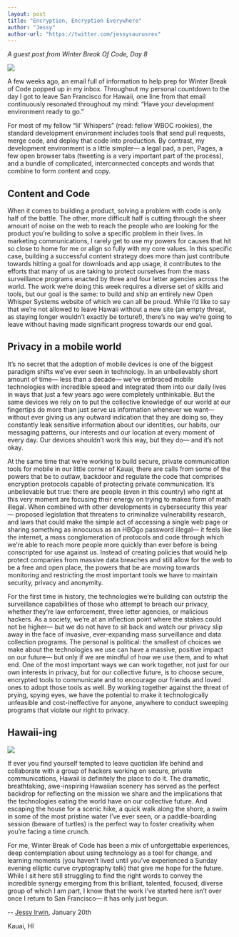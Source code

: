 ```yaml
---
layout: post
title: "Encryption, Encryption Everywhere"
author: "Jessy"
author-url: "https://twitter.com/jessysaurusrex"
---
```


*A guest post from Winter Break Of Code, Day 8*

<img src="/blog/images/wboc-water.jpg" class="nice"/>

A few weeks ago, an email full of information to help prep for Winter Break of Code popped up in my inbox. Throughout my personal countdown to the day I got to leave San Francisco for Hawaii, one line from that email continuously resonated throughout my mind: “Have your development environment ready to go.”

<!--more-->

For most of my fellow “lil’ Whispers” (read: fellow WBOC rookies), the standard development environment includes tools that send pull requests, merge code, and deploy that code into production. By contrast, my development environment is a little simpler— a legal pad, a pen, Pages, a few open browser tabs (tweeting is a very important part of the process), and a bundle of complicated, interconnected concepts and words that combine to form content and copy. 

## Content and Code

When it comes to building a product, solving a problem with code is only half of the battle. The other, more difficult half is cutting through the sheer amount of noise on the web to reach the people who are looking for the product you’re building to solve a specific problem in their lives. In marketing communications, I rarely get to use my powers for causes that hit so close to home for me or align so fully with my core values. In this specific case, building a successful content strategy does more than just contribute towards hitting a goal for downloads and app usage, it contributes to the efforts that many of us are taking to protect ourselves from the mass surveillance programs enacted by three and four letter agencies across the world. The work we’re doing this week requires a diverse set of skills and tools, but our goal is the same: to build and ship an entirely new Open Whisper Systems website of which we can all be proud. While I’d like to say that we’re not allowed to leave Hawaii without a new site (an empty threat, as staying longer wouldn’t exactly be torture!), there’s no way we’re going to leave without having made significant progress towards our end goal.

## Privacy in a mobile world

It’s no secret that the adoption of mobile devices is one of the biggest paradigm shifts we’ve ever seen in technology. In an unbelievably short amount of time— less than a decade— we’ve embraced mobile technologies with incredible speed and integrated them into our daily lives in ways that just a few years ago were completely unthinkable. But the same devices we rely on to put the collective knowledge of our world at our fingertips do more than just serve us information whenever we want— without ever giving us any outward indication that they are doing so, they constantly leak sensitive information about our identities, our habits, our messaging patterns, our interests and our location at every moment of every day. Our devices shouldn’t work this way, but they do— and it’s not okay.

At the same time that we’re working to build secure, private communication tools for mobile in our little corner of Kauai, there are calls from some of the powers that be to outlaw, backdoor and regulate the code that comprises encryption protocols capable of protecting private communication. It’s unbelievable but true: there are people (even in this country) who right at this very moment are focusing their energy on trying to makea form of math illegal. When combined with other developments in cybersecurity this year— proposed legislation that threatens to criminalize vulnerability research, and laws that could make the simple act of accessing a single web page or sharing something as innocuous as an HBOgo password illegal— it feels like the internet, a mass conglomeration of protocols and code through which we’re able to reach more people more quickly than ever before is being conscripted for use against us. Instead of creating policies that would help protect companies from massive data breaches and still allow for the web to be a free and open place, the powers that be are moving towards monitoring and restricting the most important tools we have to maintain security, privacy and anonymity.

For the first time in history, the technologies we’re building can outstrip the surveillance capabilities of those who attempt to breach our privacy, whether they’re law enforcement, three letter agencies, or malicious hackers. As a society, we’re at an inflection point where the stakes could not be higher— but we do not have to sit back and watch our privacy slip away in the face of invasive, ever-expanding mass surveillance and data collection programs. The personal is political: the smallest of choices we make about the technologies we use can have a massive, positive impact on our future— but only if we are mindful of how we use them, and to what end. One of the most important ways we can work together, not just for our own interests in privacy, but for our collective future, is to choose secure, encrypted tools to communicate and to encourage our friends and loved ones to adopt those tools as well. By working together against the threat of prying, spying eyes, we have the potential to make it technologically unfeasible and cost-ineffective for anyone, anywhere to conduct sweeping programs that violate our right to privacy.

## Hawaii-ing

<img src="/blog/images/wboc-jessy-sunset.jpg" class="nice"/>

If ever you find yourself tempted to leave quotidian life behind and collaborate with a group of hackers working on secure, private communications, Hawaii is definitely the place to do it. The dramatic, breathtaking, awe-inspiring Hawaiian scenery has served as the perfect backdrop for reflecting on the mission we share and the implications that the technologies eating the world have on our collective future. And escaping the house for a scenic hike, a quick walk along the shore, a swim in some of the most pristine water I’ve ever seen, or a paddle-boarding session (beware of turtles) is the perfect way to foster creativity when you’re facing a time crunch.

For me, Winter Break of Code has been a mix of unforgettable experiences, deep contemplation about using technology as a tool for change, and learning moments (you haven’t lived until you’ve experienced a Sunday evening elliptic curve cryptography talk) that give me hope for the future. While I sit here still struggling to find the right words to convey the incredible synergy emerging from this brilliant, talented, focused, diverse group of which I am part, I know that the work I’ve started here isn’t over once I return to San Francisco— it has only just begun.

-- [Jessy Irwin](https://twitter.com/jessysaurusrex), January 20th

Kauai, HI
